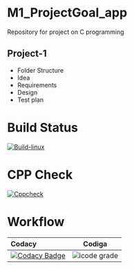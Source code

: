 # M1_ProjectGoal_app
Repository for project on C programming


## Project-1
* Folder Structure
* Idea
* Requirements
* Design
* Test plan

# Build Status
[![Build-linux](https://github.com/AnuragTiwari2000/M1_BillingSystem_app/actions/workflows/build-linux.yml/badge.svg)](https://github.com/AnuragTiwari2000/M1_BillingSystem_app/actions/workflows/build-linux.yml)

# CPP Check
[![Cppcheck](https://github.com/AnuragTiwari2000/M1_BillingSystem_app/actions/workflows/staticanalysis.yml/badge.svg)](https://github.com/AnuragTiwari2000/M1_BillingSystem_app/actions/workflows/staticanalysis.yml)

# Workflow

|Codacy | Codiga |
|:------|--------|
|[![Codacy Badge](https://app.codacy.com/project/badge/Grade/a5301355ff5f4f008b55fe58911f0f47)](https://www.codacy.com/gh/AnuragTiwari2000/M1_BillingSystem_app/dashboard?utm_source=github.com&amp;utm_medium=referral&amp;utm_content=AnuragTiwari2000/M1_BillingSystem_app&amp;utm_campaign=Badge_Grade) |  ![icode grade](https://api.codiga.io/project/31196/status/svg) |
